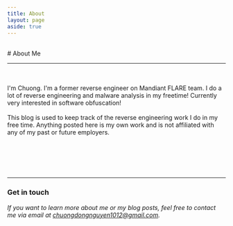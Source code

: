 ```yaml
---
title: About
layout: page
aside: true
---
```


<br/>
# About Me
<hr>
<br/>
<br/>
I'm Chuong. I'm a former reverse engineer on Mandiant FLARE team. I do a lot of reverse engineering and malware analysis in my freetime! Currently very interested in software obfuscation!
<br/><br/>
This blog is used to keep track of the reverse engineering work I do in my free time. Anything posted here is my own work and is not affiliated with any of my past or future employers.

<br/><br/><br/><br/>

<hr>

### Get in touch

*If you want to learn more about me or my blog posts, feel free to contact me via email at [chuongdongnguyen1012@gmail.com](mailto:chuongdongnguyen1012@gmail.com "chuongdongnguyen1012@gmail.com").*
